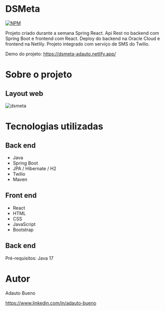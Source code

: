 
# DSMeta
[![NPM](https://img.shields.io/npm/l/react)](https://github.com/adautob/dsmeta/blob/main/LICENSE) 

Projeto criado durante a semana Spring React. Api Rest no backend com Spring Boot e frontend com React. Deploy do backend na Oracle Cloud e frontend na Netlily. Projeto integrado com serviço de SMS do Twilio.

Demo do projeto: https://dsmeta-adauto.netlify.app/

# Sobre o projeto

## Layout web

![dsmeta](https://user-images.githubusercontent.com/95452249/205204998-dcdc0d55-fe17-4222-8cd6-aa536b7639b7.png)


# Tecnologias utilizadas
## Back end
- Java
- Spring Boot
- JPA / Hibernate / H2
- Twilio
- Maven
## Front end
- React
- HTML
- CSS
- JavaScript
- Bootstrap

## Back end
Pré-requisitos: Java 17

# Autor

Adauto Bueno

https://www.linkedin.com/in/adauto-bueno
